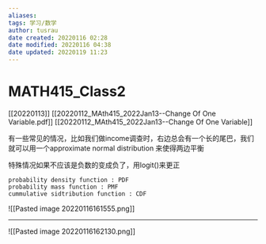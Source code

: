 ```yaml
---
aliases: 
tags: 学习/数学
author: tusrau
date created: 20220116 02:28
date modified: 20220116 04:38
date updated: 20220119 11:23
---
```

 

# MATH415_Class2

[[20220113]]
[[20220112_MAth415_2022Jan13--Change Of One Variable.pdf]]
[[20220112_MAth415_2022Jan13--Change Of One Variable]]

有一些常见的情况，比如我们做income调查时，右边总会有一个长的尾巴，我们就可以用一个approximate normal distribution 来使得两边平衡

特殊情况如果不应该是负数的变成负了，用logit()来更正

	probability density function : PDF
	probability mass function : PMF
	cummulative sidtribution function : CDF

![[Pasted image 20220116161555.png]]

 ---
 ![[Pasted image 20220116162130.png]]

 
